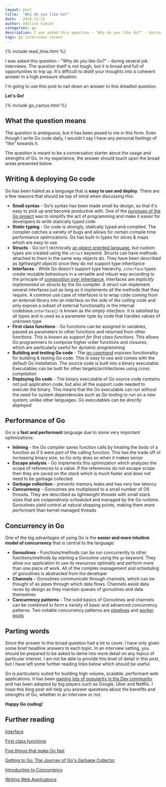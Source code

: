 ```yaml
---
layout: post
title:  "Why do you like Go?"
date:   2020-12-31
author: Adelina Simion
categories: go
description: I was asked this question - "Why do you like Go?" - during several job interviews. The question itself is not tough, but it is broad and full of opportunities to trip up. It's difficult to distill your thoughts into a coherent answer in a high pressure situation. I'm going to use this post to nail down an answer to this dreaded question. Let's Go!
tags: go interviews career
---
```

{% include read_time.html %}

I was asked this question - "Why do you like Go?" - during several job interviews. 
The question itself is not tough, but it is broad and full of opportunities to trip up. It's difficult to distill your thoughts into a coherent answer in a high pressure situation. 

I'm going to use this post to nail down an answer to this dreaded question.

**Let's Go!**

{% include go_cactus.html %}

## What the question means
The question is ambiguous, but it has been posed to me in this form. Even though I write Go code daily, I wouldn't say I have any personal feelings of "like" towards it. 

The question is meant to be a conversation starter about the usage and strengths of Go.
In my experience, the answer should touch upon the broad areas presented below. 

## Writing & deploying Go code
Go has been hailed as a language that is **easy to use and deploy**. There are a few reasons that should be top of mind when discussing this: 
- **Small syntax** - Go's syntax has been made small by design, so that it's easy to pick up and become productive with. One of the <a href="https://golang.org/doc/faq#creating_a_new_language" target="_blank">purposes of the Go project</a> was to simplify the act of programming and make it easier for developers to write statically typed code
- **Static typing** - Go code is strongly, statically typed and compiled. The compiler catches a variety of bugs and allows for certain compile time performance optimizations. Go has built-in types for slices & maps which are easy to use 
- **Structs** - Go isn't technically <a href="https://golang.org/doc/faq#Is_Go_an_object-oriented_language" target="_blank">an object oriented language</a>, but custom types are created using the `struct` keyword. Structs can have methods attached to them in the same way objects do. They have been described as *lightweight objects* since they do not support type inheritance
- **Interfaces** - While Go doesn't support type hierarchy, `interface` types create reusable behaviours in a versatile and robust way according to the principle of <a href="https://en.wikipedia.org/wiki/Composition_over_inheritance" target="_blank">composition over inheritance</a>. Interfaces are *implicitly implemented* on structs by the Go compiler. A struct can implement several interfaces just as long as it implements all the methods that they require. A common use case of interfaces is to wrap code coming from an external library into an interface on the side of *the calling code* and only expose a subset of external functionality in the internal codebase.`interface{}` is known as *the empty interface*. It is satisfied by all types and is used as a parameter type by code that handles values of unknown type
- **First class functions** - Go functions can be assigned to variables, passed as parameters to other functions and returned from other functions. This is known as *support for first class functions*. This allows Go programmers to compose higher order functions and closures, which are particularly useful for *dynamic programming*
- **Building and testing Go code** - The <a href="https://golang.org/cmd/go/" target="_blank">go command</a> exposes functionality for building & testing Go code. This is easy to use and comes with the default Go installation. The source code is built into a binary executable. Executables can be built for other targets/architectures using *cross compilation*
- **Deploying Go code** - The binary executable of Go source code contains not just application code, but also all the support code needed to execute the binary. This means that the Go executable can run without the need for system dependencies such as Go tooling to run on a new system, unlike other languages. Go executables can be *directly deployed*

## Performance of Go
Go is a **fast and performant** language due to some very important optimizations:
- **Inlining** - the Go compiler saves function calls by treating the body of a function as if it were part of the calling function. This has the trade off of increasing binary size, so Go only does so when it makes sense
- **Escape analysis** - Go implements this optimization which analyzes the scope of references to a value. If the references do not escape scope then they are saved on the *stack* which is much faster and does not need to be garbage collected
- **Garbage collection** - prevents memory leaks and has very low latency
- **Concurrency** - Goroutines are multiplexed to a small number of OS threads. They are described as *lightweight threads* with small stack sizes that are *cooperatively scheduled* and managed by the Go runtime. Goroutines yield control at natural stopping points, making them more performant than kernel managed threads

## Concurrency in Go
One of the big advantages of using Go is the **easier and more intuitive model of concurrency** that is central to the language:
- **Goroutines** - Functions/methods can be run concurrently to other functions/methods by starting a Goroutine using the `go` keyword. They allow our application to use its resources optimally and perform more than one piece of work. All of the complex management and scheduling of goroutines is abstracted from the developer
- **Channels** - Goroutines communicate through channels, which can be thought of as pipes through which data flows. Channels avoid data races by design as they maintain queues of goroutines and data themselves
- **Concurrency patterns** - The solid basics of Goroutines and channels can be combined to form a variety of basic and advanced concurrency patterns. Two notable concurrency patterns are <a href="https://blog.golang.org/pipelines" target="_blank">pipelines</a> and <a href="https://golangbot.com/buffered-channels-worker-pools/" target="_blank">worker pools</a>

## Parting words
Since the answer to this broad question had a lot to cover, I have only given some brief headline answers to each topic. In an interview setting, you should be prepared to be asked to delve into more detail on any topics of particular interest. I am not be able to provide this level of detail in this post, but I have left some further reading links below which should be useful.

Go is particularly suited for building high volume, scalable, performant web applications. It has been <a href="https://insights.stackoverflow.com/survey/2020#technology-most-loved-dreaded-and-wanted-languages-loved" target="_blank">gaining lots of popularity in the Dev community</a> and has been adopted by big players such as Google, Uber and Netflix. I hope this blog post will help you answer questions about the benefits and strengths of Go, whether in an interview or not. 

**Happy Go coding!**

## Further reading

<a href="https://golangbot.com/interfaces-part-1/" target="_blank">Interface</a>

<a href="https://golangbot.com/first-class-functions/" target="_blank">First class functions</a>

<a href ="https://dave.cheney.net/2014/06/07/five-things-that-make-go-fast" target="_blank">Five things that make Go fast</a>

<a href="https://blog.golang.org/ismmkeynote" target="_blank">Getting to Go: The Journey of Go's Garbage Collector</a>

<a href="https://golangbot.com/concurrency/" target="_blank">Introduction to Concurrency</a>

<a href="https://golang.org/doc/articles/wiki/" target="_blank">Writing Web Applications</a>

